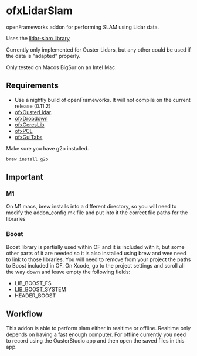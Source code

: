 # ofxLidarSlam

openFrameworks addon for performing SLAM using Lidar data.


Uses the [lidar-slam library](https://gitlab.kitware.com/keu-computervision/slam)

Currently only implemented for Ouster Lidars, but any other could be used if the data is "adapted" properly.


Only tested on Macos BigSur on an Intel Mac.

## Requirements

* Use a nightly build of openFrameworks. It will not compile on the current release (0.11.2)
* [ofxOusterLidar](https://github.com/roymacdonald/ofxOusterLidar). 
* [ofxDropdown](https://github.com/roymacdonald/ofxDropdown/)
* [ofxCeresLib](https://github.com/roymacdonald/ofxCeresLib)
* [ofxPCL](https://github.com/roymacdonald/ofxPCL)
* [ofxGuiTabs](https://github.com/roymacdonald/ofxGuiTabs)

Make sure you have g2o installed.

```
brew install g2o
```

## Important

### M1
On M1 macs, brew installs into a different directory, so you will need to modify the addon_config.mk file and put into it the correct file paths for the libraries


### Boost
Boost library is partially used within OF and it is included with it, but some other parts of it are needed so it is also installed using brew and wee need to link to those libraries.
You will need to remove from your project the paths to Boost included in OF.
On Xcode, go to the project settings and scroll all the way down and leave empty the following fields:

* LIB_BOOST_FS
* LIB_BOOST_SYSTEM
* HEADER_BOOST


## Workflow

This addon is able to perform slam either in realtime or offline. Realtime only depends on having a fast enough computer. For offline currently you need to record using the OusterStudio app and then open the saved files in this app.


